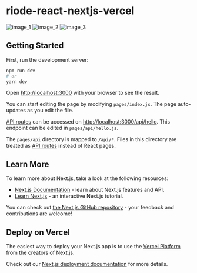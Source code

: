 # riode-react-nextjs-vercel

![image_1](https://github.com/devsolution0112/react-ecommerce-riode/assets/89163655/fed87466-76d4-4754-b1eb-99cc99974b81)
![image_2](https://github.com/devsolution0112/react-ecommerce-riode/assets/89163655/18c21582-fa99-41b8-b075-c43f77adbdd4)
![image_3](https://github.com/devsolution0112/react-ecommerce-riode/assets/89163655/da342278-6123-4b79-9356-1251a44bf99e)


## Getting Started

First, run the development server:

```bash
npm run dev
# or
yarn dev
```

Open [http://localhost:3000](http://localhost:3000) with your browser to see the result.

You can start editing the page by modifying `pages/index.js`. The page auto-updates as you edit the file.

[API routes](https://nextjs.org/docs/api-routes/introduction) can be accessed on [http://localhost:3000/api/hello](http://localhost:3000/api/hello). This endpoint can be edited in `pages/api/hello.js`.

The `pages/api` directory is mapped to `/api/*`. Files in this directory are treated as [API routes](https://nextjs.org/docs/api-routes/introduction) instead of React pages.

## Learn More

To learn more about Next.js, take a look at the following resources:

- [Next.js Documentation](https://nextjs.org/docs) - learn about Next.js features and API.
- [Learn Next.js](https://nextjs.org/learn) - an interactive Next.js tutorial.

You can check out [the Next.js GitHub repository](https://github.com/vercel/next.js/) - your feedback and contributions are welcome!

## Deploy on Vercel

The easiest way to deploy your Next.js app is to use the [Vercel Platform](https://vercel.com/new?utm_medium=default-template&filter=next.js&utm_source=create-next-app&utm_campaign=create-next-app-readme) from the creators of Next.js.

Check out our [Next.js deployment documentation](https://nextjs.org/docs/deployment) for more details.
